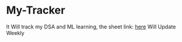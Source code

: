 # My-Tracker
It Will track my DSA and ML learning, the sheet link: [here](https://docs.google.com/spreadsheets/d/1pGs0qhyVRwxBX8kt0HKuiz9z0GnPJB0dmMFHyYuXhGI/edit?usp=sharing)
Will Update Weekly
